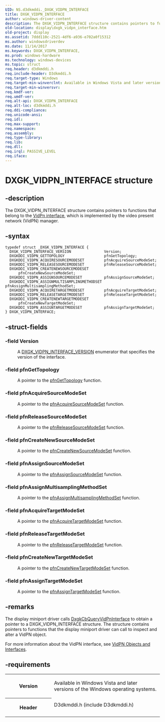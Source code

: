 ```yaml
---
UID: NS.d3dkmddi._DXGK_VIDPN_INTERFACE
title: DXGK_VIDPN_INTERFACE
author: windows-driver-content
description: The DXGK_VIDPN_INTERFACE structure contains pointers to functions that belong to the VidPn interface, which is implemented by the video present network (VidPN) manager.
old-location: display\dxgk_vidpn_interface.htm
old-project: display
ms.assetid: 7ddd110c-2521-4df6-a936-e702a0f15312
ms.author: windowsdriverdev
ms.date: 11/14/2017
ms.keywords: DXGK_VIDPN_INTERFACE,
ms.prod: windows-hardware
ms.technology: windows-devices
ms.topic: struct
req.header: d3dkmddi.h
req.include-header: D3dkmddi.h
req.target-type: Windows
req.target-min-winverclnt: Available in Windows Vista and later versions of the Windows operating systems.
req.target-min-winversvr: 
req.kmdf-ver: 
req.umdf-ver: 
req.alt-api: DXGK_VIDPN_INTERFACE
req.alt-loc: d3dkmddi.h
req.ddi-compliance: 
req.unicode-ansi: 
req.idl: 
req.max-support: 
req.namespace: 
req.assembly: 
req.type-library: 
req.lib: 
req.dll: 
req.irql: PASSIVE_LEVEL
req.iface: 
---
```


# DXGK_VIDPN_INTERFACE structure



## -description
<p>The DXGK_VIDPN_INTERFACE structure contains pointers to functions that belong to the <a href="https://msdn.microsoft.com/library/windows/hardware/ff570556">VidPn interface</a>, which is implemented by the video present network (VidPN) manager.</p>


## -syntax

````
typedef struct _DXGK_VIDPN_INTERFACE {
  DXGK_VIDPN_INTERFACE_VERSION               Version;
  DXGKDDI_VIDPN_GETTOPOLOGY                  pfnGetTopology;
  DXGKDDI_VIDPN_ACQUIRESOURCEMODESET         pfnAcquireSourceModeSet;
  DXGKDDI_VIDPN_RELEASESOURCEMODESET         pfnReleaseSourceModeSet;
  DXGKDDI_VIDPN_CREATENEWSOURCEMODESET       pfnCreateNewSourceModeSet;
  DXGKDDI_VIDPN_ASSIGNSOURCEMODESET          pfnAssignSourceModeSet;
  DXGKDDI_VIDPN_ASSIGNMULTISAMPLINGMETHODSET pfnAssignMultisamplingMethodSet;
  DXGKDDI_VIDPN_ACQUIRETARGETMODESET         pfnAcquireTargetModeSet;
  DXGKDDI_VIDPN_RELEASETARGETMODESET         pfnReleaseTargetModeSet;
  DXGKDDI_VIDPN_CREATENEWTARGETMODESET       pfnCreateNewTargetModeSet;
  DXGKDDI_VIDPN_ASSIGNTARGETMODESET          pfnAssignTargetModeSet;
} DXGK_VIDPN_INTERFACE;
````


## -struct-fields
<dl>

### -field <b>Version</b>

<dd>
<p>A <a href="https://msdn.microsoft.com/library/windows/hardware/ff562860">DXGK_VIDPN_INTERFACE_VERSION</a> enumerator that specifies the version of the interface.</p>
</dd>

### -field <b>pfnGetTopology</b>

<dd>
<p>A pointer to the <a href="..\d3dkmddi\nc-d3dkmddi-dxgkddi-vidpn-gettopology.md">pfnGetTopology</a> function.</p>
</dd>

### -field <b>pfnAcquireSourceModeSet</b>

<dd>
<p>A pointer to the <a href="..\d3dkmddi\nc-d3dkmddi-dxgkddi-vidpn-acquiresourcemodeset.md">pfnAcquireSourceModeSet</a> function.</p>
</dd>

### -field <b>pfnReleaseSourceModeSet</b>

<dd>
<p>A pointer to the <a href="..\d3dkmddi\nc-d3dkmddi-dxgkddi-vidpn-releasesourcemodeset.md">pfnReleaseSourceModeSet</a> function.</p>
</dd>

### -field <b>pfnCreateNewSourceModeSet</b>

<dd>
<p>A pointer to the <a href="..\d3dkmddi\nc-d3dkmddi-dxgkddi-vidpn-createnewsourcemodeset.md">pfnCreateNewSourceModeSet</a> function.</p>
</dd>

### -field <b>pfnAssignSourceModeSet</b>

<dd>
<p>A pointer to the <a href="..\d3dkmddi\nc-d3dkmddi-dxgkddi-vidpn-assignsourcemodeset.md">pfnAssignSourceModeSet</a> function.</p>
</dd>

### -field <b>pfnAssignMultisamplingMethodSet</b>

<dd>
<p>A pointer to the <a href="..\d3dkmddi\nc-d3dkmddi-dxgkddi-vidpn-assignmultisamplingmethodset.md">pfnAssignMultisamplingMethodSet</a> function.</p>
</dd>

### -field <b>pfnAcquireTargetModeSet</b>

<dd>
<p>A pointer to the <a href="..\d3dkmddi\nc-d3dkmddi-dxgkddi-vidpn-acquiretargetmodeset.md">pfnAcquireTargetModeSet</a> function.</p>
</dd>

### -field <b>pfnReleaseTargetModeSet</b>

<dd>
<p>A pointer to the <a href="..\d3dkmddi\nc-d3dkmddi-dxgkddi-vidpn-releasetargetmodeset.md">pfnReleaseTargetModeSet</a> function.</p>
</dd>

### -field <b>pfnCreateNewTargetModeSet</b>

<dd>
<p>A pointer to the <a href="..\d3dkmddi\nc-d3dkmddi-dxgkddi-vidpn-createnewtargetmodeset.md">pfnCreateNewTargetModeSet</a> function.</p>
</dd>

### -field <b>pfnAssignTargetModeSet</b>

<dd>
<p>A pointer to the <a href="..\d3dkmddi\nc-d3dkmddi-dxgkddi-vidpn-assigntargetmodeset.md">pfnAssignTargetModeSet</a> function.</p>
</dd>
</dl>

## -remarks
<p>The display miniport driver calls <a href="..\d3dkmddi\nc-d3dkmddi-dxgkcb-queryvidpninterface.md">DxgkCbQueryVidPnInterface</a> to obtain a pointer to a DXGK_VIDPN_INTERFACE structure. The structure contains pointers to functions that the display miniport driver can call to inspect and alter a VidPN object.</p>

<p>For more information about the VidPN interface, see <a href="https://msdn.microsoft.com/5dedac8c-9a99-4b3a-81be-39819135cd97">VidPN Objects and Interfaces</a>.</p>

## -requirements
<table>
<tr>
<th width="30%">
<p>Version</p>
</th>
<td width="70%">
<p>Available in Windows Vista and later versions of the Windows operating systems.</p>
</td>
</tr>
<tr>
<th width="30%">
<p>Header</p>
</th>
<td width="70%">
<dl>
<dt>D3dkmddi.h (include D3dkmddi.h)</dt>
</dl>
</td>
</tr>
</table>